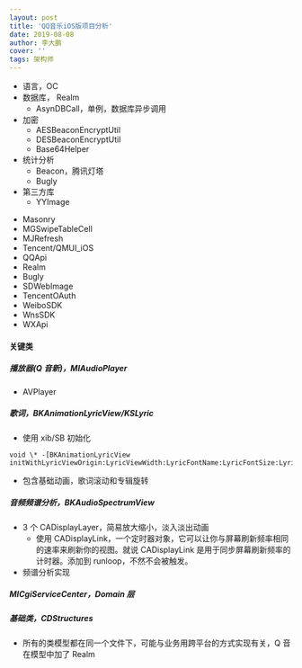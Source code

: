 ```yaml
---
layout: post
title: 'QQ音乐iOS版项目分析'
date: 2019-08-08
author: 李大鹏
cover: ''
tags: 架构师
---
```


- 语言，OC
- 数据库， Realm
  - AsynDBCall，单例，数据库异步调用
- 加密
  - AESBeaconEncryptUtil
  - DESBeaconEncryptUtil
  - Base64Helper
- 统计分析
  - Beacon，腾讯灯塔
  - Bugly
- 第三方库
  - YYImage

* Masonry
* MGSwipeTableCell
* MJRefresh
* Tencent/QMUI_iOS
* QQApi
* Realm
* Bugly
* SDWebImage
* TencentOAuth
* WeiboSDK
* WnsSDK
* WXApi

#### 关键类

##### 播放器(Q 音新)，MIAudioPlayer

- AVPlayer

##### 歌词，BKAnimationLyricView/KSLyric

- 使用 xib/SB 初始化

```
void \* -[BKAnimationLyricView initWithLyricViewOrigin:LyricViewWidth:LyricFontName:LyricFontSize:LyricColor:LyricOneLineHeight:LyricMaxLineNum:TranslateFontName:TranslateFontSize:TranslateColor:TranslateOneLineHeight:TranslateMaxLineNum:DrawSize:]
```

- 包含基础动画，歌词滚动和专辑旋转

##### 音频频谱分析，BKAudioSpectrumView

- 3 个 CADisplayLayer，简易放大缩小，淡入淡出动画
  - 使用 CADisplayLink，一个定时器对象，它可以让你与屏幕刷新频率相同的速率来刷新你的视图。就说 CADisplayLink 是用于同步屏幕刷新频率的计时器。添加到 runloop，不然不会被触发。
- 频谱分析实现

##### MICgiServiceCenter，Domain 层

##### 基础类，CDStructures

- 所有的类模型都在同一个文件下，可能与业务用跨平台的方式实现有关，Q 音在模型中加了 Realm
